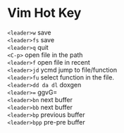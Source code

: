 # Vim Hot Key
`<leader>w` save  
`<leader>fs` save   
`<leader>q` quit  
`<C-p>` open file in the path   
`<leader>f` open file in recent   
`<leader>jd` ycmd jump to file/function   
`<leader>fu` select function in the file.   
`<leader>dd da dl` doxgen   
`<leader>=` ggvG=   
`<leader>bn` next buffer  
`<leader>bb` next buffer  
`<leader>bp` previous buffer  
`<leader>bpp` pre-pre buffer  
